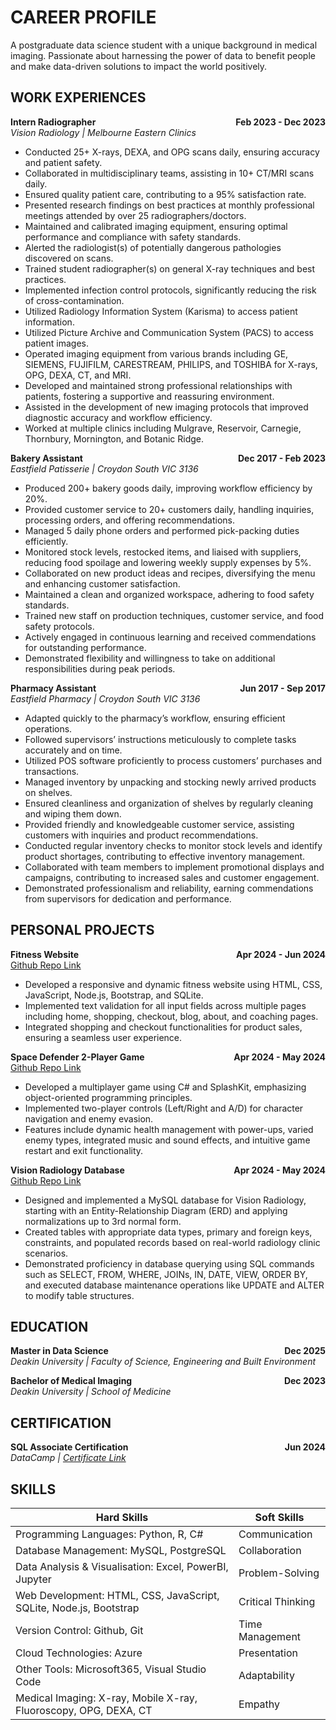 # CAREER PROFILE
A postgraduate data science student with a unique background in medical imaging. Passionate about harnessing the power of data to benefit people and make data-driven solutions to impact the world positively.

## WORK EXPERIENCES

**Intern Radiographer** <span style="float:right">**Feb 2023 - Dec 2023**</span>  
*Vision Radiology | Melbourne Eastern Clinics*
- Conducted 25+ X-rays, DEXA, and OPG scans daily, ensuring accuracy and patient safety.
- Collaborated in multidisciplinary teams, assisting in 10+ CT/MRI scans daily.
- Ensured quality patient care, contributing to a 95% satisfaction rate.
- Presented research findings on best practices at monthly professional meetings attended by over 25 radiographers/doctors.
- Maintained and calibrated imaging equipment, ensuring optimal performance and compliance with safety standards.
- Alerted the radiologist(s) of potentially dangerous pathologies discovered on scans.
- Trained student radiographer(s) on general X-ray techniques and best practices.
- Implemented infection control protocols, significantly reducing the risk of cross-contamination.
- Utilized Radiology Information System (Karisma) to access patient information.
- Utilized Picture Archive and Communication System (PACS) to access patient images.
- Operated imaging equipment from various brands including GE, SIEMENS, FUJIFILM, CARESTREAM, PHILIPS, and TOSHIBA for X-rays, OPG, DEXA, CT, and MRI.
- Developed and maintained strong professional relationships with patients, fostering a supportive and reassuring environment.
- Assisted in the development of new imaging protocols that improved diagnostic accuracy and workflow efficiency.
- Worked at multiple clinics including Mulgrave, Reservoir, Carnegie, Thornbury, Mornington, and Botanic Ridge.

**Bakery Assistant** <span style="float:right">**Dec 2017 - Feb 2023**</span>  
*Eastfield Patisserie | Croydon South VIC 3136*
- Produced 200+ bakery goods daily, improving workflow efficiency by 20%.
- Provided customer service to 20+ customers daily, handling inquiries, processing orders, and offering recommendations.
- Managed 5 daily phone orders and performed pick-packing duties efficiently.
- Monitored stock levels, restocked items, and liaised with suppliers, reducing food spoilage and lowering weekly supply expenses by 5%.
- Collaborated on new product ideas and recipes, diversifying the menu and enhancing customer satisfaction.
- Maintained a clean and organized workspace, adhering to food safety standards.
- Trained new staff on production techniques, customer service, and food safety protocols.
- Actively engaged in continuous learning and received commendations for outstanding performance.
- Demonstrated flexibility and willingness to take on additional responsibilities during peak periods.

**Pharmacy Assistant** <span style="float:right">**Jun 2017 - Sep 2017**</span>  
*Eastfield Pharmacy | Croydon South VIC 3136*
- Adapted quickly to the pharmacy’s workflow, ensuring efficient operations.
- Followed supervisors’ instructions meticulously to complete tasks accurately and on time.
- Utilized POS software proficiently to process customers’ purchases and transactions.
- Managed inventory by unpacking and stocking newly arrived products on shelves.
- Ensured cleanliness and organization of shelves by regularly cleaning and wiping them down.
- Provided friendly and knowledgeable customer service, assisting customers with inquiries and product recommendations.
- Conducted regular inventory checks to monitor stock levels and identify product shortages, contributing to effective inventory management.
- Collaborated with team members to implement promotional displays and campaigns, contributing to increased sales and customer engagement.
- Demonstrated professionalism and reliability, earning commendations from supervisors for dedication and performance.

## PERSONAL PROJECTS

**Fitness Website** <span style="float:right">**Apr 2024 - Jun 2024**</span>  
[Github Repo Link](https://github.com/NguyenMav/Project_WebDev_FitnessWebsite)
- Developed a responsive and dynamic fitness website using HTML, CSS, JavaScript, Node.js, Bootstrap, and SQLite.
- Implemented text validation for all input fields across multiple pages including home, shopping, checkout, blog, about, and coaching pages.
- Integrated shopping and checkout functionalities for product sales, ensuring a seamless user experience.

**Space Defender 2-Player Game** <span style="float:right">**Apr 2024 - May 2024**</span>  
[Github Repo Link](https://github.com/NguyenMav/Project_CSharp_SpaceDefendersGame)
- Developed a multiplayer game using C# and SplashKit, emphasizing object-oriented programming principles.
- Implemented two-player controls (Left/Right and A/D) for character navigation and enemy evasion.
- Features include dynamic health management with power-ups, varied enemy types, integrated music and sound effects, and intuitive game restart and exit functionality.

**Vision Radiology Database** <span style="float:right">**Apr 2024 - May 2024**</span>  
[Github Repo Link](https://github.com/NguyenMav/Project_MySQL_SimpleRadiologyDatabase)  
- Designed and implemented a MySQL database for Vision Radiology, starting with an Entity-Relationship Diagram (ERD) and applying normalizations up to 3rd normal form.
- Created tables with appropriate data types, primary and foreign keys, constraints, and populated records based on real-world radiology clinic scenarios.
- Demonstrated proficiency in database querying using SQL commands such as SELECT, FROM, WHERE, JOINs, IN, DATE, VIEW, ORDER BY, and executed database maintenance operations like UPDATE and ALTER to modify table structures.

## EDUCATION

**Master in Data Science** <span style="float:right">**Dec 2025**</span>  
*Deakin University | Faculty of Science, Engineering and Built Environment*

**Bachelor of Medical Imaging** <span style="float:right">**Dec 2023**</span>  
*Deakin University | School of Medicine*

## CERTIFICATION

**SQL Associate Certification**  <span style="float:right">**Jun 2024**</span>  
*DataCamp | [Certificate Link](https://www.datacamp.com/certificate/SQA0013393577657)*  

## SKILLS

| **Hard Skills**                           | **Soft Skills**        |
|-------------------------------------------|------------------------|
| Programming Languages: Python, R, C#     | Communication        |
| Database Management: MySQL, PostgreSQL   | Collaboration        |
| Data Analysis & Visualisation: Excel, PowerBI, Jupyter | Problem-Solving       |
| Web Development: HTML, CSS, JavaScript, SQLite, Node.js, Bootstrap | Critical Thinking    |
| Version Control: Github, Git             | Time Management      |
| Cloud Technologies: Azure                | Presentation         |
| Other Tools: Microsoft365, Visual Studio Code | Adaptability      |
| Medical Imaging: X-ray, Mobile X-ray, Fluoroscopy, OPG, DEXA, CT | Empathy      |
